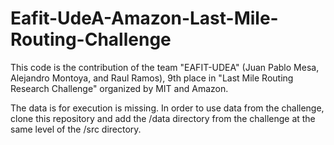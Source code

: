 # Eafit-UdeA-Amazon-Last-Mile-Routing-Challenge
 This code is the contribution of the team "EAFIT-UDEA" (Juan Pablo Mesa, Alejandro Montoya, and Raul Ramos), 9th place in "Last Mile Routing Research Challenge" organized by MIT and Amazon.
 
The data is for execution is missing. In order to use data from the challenge, clone this repository and add the /data directory from the challenge at the same level of the /src directory.
